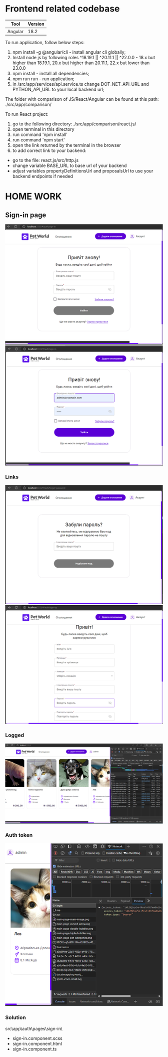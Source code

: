 # Frontend related codebase

|Tool| Version |
|----|---------|
|Angular| 18.2 |


To run application, follow below steps:
1) npm install -g @angular/cli - install angular cli globally;
2) Install node js by following roles ^18.19.1 || ^20.11.1 || ^22.0.0 -  18.x but higher than 18.19.1, 20.x but higher than 20.11.1, 22.x but lower than 23.0.0
3) npm install - install all dependencies;
4) npm run run - run application;
5) in /src/app/services/api.service.ts change DOT_NET_API_URL and PYTHON_API_URL to your local backend url;

The folder with comparison of JS/React/Angular can be found at this path:
./src/app/comparison/

To run React project:
1) go to the following directory:
   ./src/app/comparison/react.js/
2) open terminal in this directory
3) run command 'npm install'
4) run command 'npm start'
5) open the link returned by the terminal in the browser
6) to add correct link to your backend:
  - go to the file: react.js/src/http.js
  - change variable BASE_URL to base url of your backend
  - adjust variables propertyDefinitionsUrl and proposalsUrl to use your backend endpoints if needed



# HOME WORK

## Sign-in page
![alt text](doc/images/image.png)
![alt text](doc/images/image-1.png)
### Links
![alt text](doc/images/image-2.png)
![alt text](doc/images/image-3.png)
### Logged
![alt text](doc/images/image-4.png)
### Auth token
![alt text](doc/images/image-5.png)


### Solution

src\app\auth\pages\sign-in\
- sign-in.component.scss
- sign-in.component.html
- sign-in.component.ts


